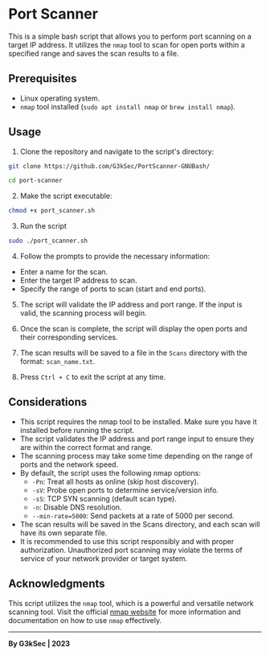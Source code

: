 # Port Scanner
This is a simple bash script that allows you to perform port scanning on a target IP address. It utilizes the `nmap` tool to scan for open ports within a specified range and saves the scan results to a file.

## Prerequisites
- Linux operating system.
- `nmap` tool installed (`sudo apt install nmap` or `brew install nmap`).

## Usage

1. Clone the repository and navigate to the script's directory:

```bash
git clone https://github.com/G3kSec/PortScanner-GNUBash/
```
```bash
cd port-scanner
```

2. Make the script executable:
```bash
chmod +x port_scanner.sh
```

3. Run the script
```bash
sudo ./port_scanner.sh
```
4. Follow the prompts to provide the necessary information:

- Enter a name for the scan.
- Enter the target IP address to scan.
- Specify the range of ports to scan (start and end ports).

5. The script will validate the IP address and port range. If the input is valid, the scanning process will begin.

6. Once the scan is complete, the script will display the open ports and their corresponding services.

7. The scan results will be saved to a file in the `Scans` directory with the format: `scan_name.txt`.

8. Press `Ctrl + C` to exit the script at any time.

## Considerations

- This script requires the nmap tool to be installed. Make sure you have it installed before running the script.
- The script validates the IP address and port range input to ensure they are within the correct format and range.
- The scanning process may take some time depending on the range of ports and the network speed.
- By default, the script uses the following nmap options:
  - `-Pn`: Treat all hosts as online (skip host discovery).
  - `-sV`: Probe open ports to determine service/version info.
  -  `-sS`: TCP SYN scanning (default scan type).
  -  `-n`: Disable DNS resolution.
  -  `--min-rate=5000`: Send packets at a rate of 5000 per second.
- The scan results will be saved in the Scans directory, and each scan will have its own separate file.
- It is recommended to use this script responsibly and with proper authorization. Unauthorized port scanning may violate the terms of service of your network provider or target system.

## Acknowledgments
This script utilizes the `nmap` tool, which is a powerful and versatile network scanning tool. Visit the official [nmap website](https://nmap.org/) for more information and documentation on how to use `nmap` effectively.

---

**By G3kSec | 2023**
